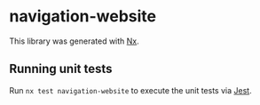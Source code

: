# navigation-website

This library was generated with [Nx](https://nx.dev).

## Running unit tests

Run `nx test navigation-website` to execute the unit tests via [Jest](https://jestjs.io).
